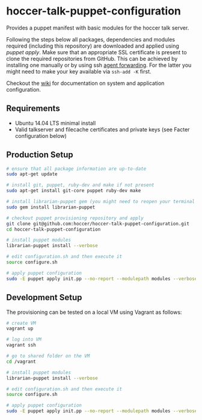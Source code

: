 hoccer-talk-puppet-configuration
===========================

Provides a puppet manifest with basic modules for the hoccer talk server.

Following the steps below all packages, dependencies and modules required (including this repository) are downloaded and applied using _puppet apply_. Make sure that an appropriate SSL certificate is present to clone the required repositories from GitHub. This can be achieved by installing one manually or by using ssh [agent forwarding](https://help.github.com/articles/using-ssh-agent-forwarding). For the latter you might need to make your key available via `ssh-add -K` first.

Checkout the [wiki](https://github.com/hoccer/hoccer-talk-puppet-configuration/wiki) for documentation on system and application configuration.

## Requirements

* Ubuntu 14.04 LTS minimal install
* Valid talkserver and filecache certificates and private keys (see Facter configuration below)

## Production Setup

```bash
# ensure that all package information are up-to-date
sudo apt-get update

# install git, puppet, ruby-dev and make if not present
sudo apt-get install git-core puppet ruby-dev make

# install librarian-puppet gem (you might need to reopen your terminal afterwards)
sudo gem install librarian-puppet

# checkout puppet provisioning repository and apply
git clone git@github.com:hoccer/hoccer-talk-puppet-configuration.git
cd hoccer-talk-puppet-configuration

# install puppet modules
librarian-puppet install --verbose

# edit configuration.sh and then execute it
source configure.sh

# apply puppet configuration
sudo -E puppet apply init.pp --no-report --modulepath modules --verbose
```

## Development Setup

The provisioning can be tested on a local VM using Vagrant as follows:

```bash
# create VM
vagrant up

# log into VM
vagrant ssh

# go to shared folder on the VM
cd /vagrant

# install puppet modules
librarian-puppet install --verbose

# edit configuration.sh and then execute it
source configure.sh

# apply puppet configuration
sudo -E puppet apply init.pp --no-report --modulepath modules --verbose
```
